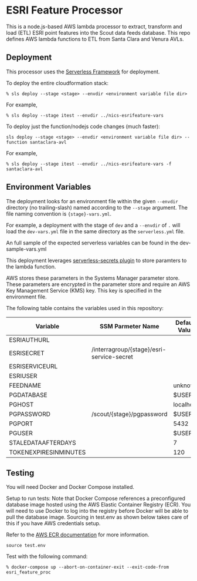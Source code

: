 # ESRI Feature Processor

This is a node.js-based AWS lambda processor to extract, transform and load (ETL) ESRI point features into the Scout
data feeds database. This repo defines AWS lambda functions to ETL from Santa Clara and Venura AVLs.

## Deployment

This processor uses the [Serverless Framework](https://serverless.com/) for deployment.

To deploy the entire cloudformation stack:

```
% sls deploy --stage <stage> --envdir <environment variable file dir>
```

For example,

```
% sls deploy --stage itest --envdir ../nics-esrifeature-vars
```

To deploy just the function/nodejs code changes (much faster):

```
sls deploy --stage <stage> --envdir <environment variable file dir> --function santaclara-avl
```

For example,

```
% sls deploy --stage itest --envdir ../nics-esrifeature-vars -f santaclara-avl
```

## Environment Variables

The deployment looks for an environment file within the given `--envdir` directory (no trailing-slash) named according
to the `--stage` argument. The file naming convention is `{stage}-vars.yml`.

For example, a deployment with the stage of `dev` and a `--envdir` of `.` will load the `dev-vars.yml` file in the same
directory as the `serverless.yml` file.

An full sample of the expected serverless variables can be found in the dev-sample-vars.yml

This deployment leverages [serverless-secrets plugin](https://github.com/trek10inc/serverless-secrets) to store
paramters to the lambda function.

AWS stores these parameters in the Systems Manager parameter store. These parameters are encrypted in the parameter
store and require an AWS Key Management Service (KMS) key. This key is specified in the environment file.
 
The following table contains the variables used in this repository:

| Variable              | SSM Parmeter Name                         | Default Value |
| ------------------    | ----------------------------------------- | ------------- |
| ESRIAUTHURL           |                                           |               |
| ESRISECRET            | /interragroup/{stage}/esri-service-secret |               |
| ESRISERVICEURL        |                                           |               |
| ESRIUSER              |                                           |               |
| FEEDNAME              |                                           | unknown       |
| PGDATABASE            |                                           | $USER         |
| PGHOST                |                                           | localhost     |
| PGPASSWORD            | /scout/{stage}/pgpassword                 | $USER         |
| PGPORT                |                                           | 5432          |
| PGUSER                |                                           | $USER         |
| STALEDATAAFTERDAYS    |                                           | 7             |
| TOKENEXPIRESINMINUTES |                                           | 120           |

## Testing

You will need Docker and Docker Compose installed.

Setup to run tests: Note that Docker Compose references a preconfigured database image hosted using the AWS Elastic Container Registry
(ECR). You will need to use Docker to log into the registry before Docker will be able to pull the database image.
Sourcing in test.env as shown below takes care of this if you have AWS credentials setup.

Refer to the [AWS ECR documentation](https://docs.aws.amazon.com/AmazonECR/latest/userguide/ECR_AWSCLI.html)
for more information.
 
```
source test.env
```
 
Test with the following command:

```
% docker-compose up --abort-on-container-exit --exit-code-from esri_feature_proc
```
